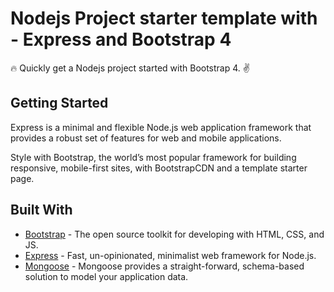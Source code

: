 # Nodejs Project starter template with - Express and Bootstrap 4
:fire: Quickly get a Nodejs project started with Bootstrap 4. :v:

## Getting Started

Express is a minimal and flexible Node.js web application framework that provides a robust set of features for web and mobile applications.

Style with Bootstrap, the world’s most popular framework for building responsive, mobile-first sites, with BootstrapCDN and a template starter page.


## Built With

* [Bootstrap](https://getbootstrap.com) - The open source toolkit for developing with HTML, CSS, and JS.
* [Express](https://expressjs.com/) - Fast, un-opinionated, minimalist web framework for Node.js.
* [Mongoose](https://mongoosejs.com/) - Mongoose provides a straight-forward, schema-based solution to model your application data.
